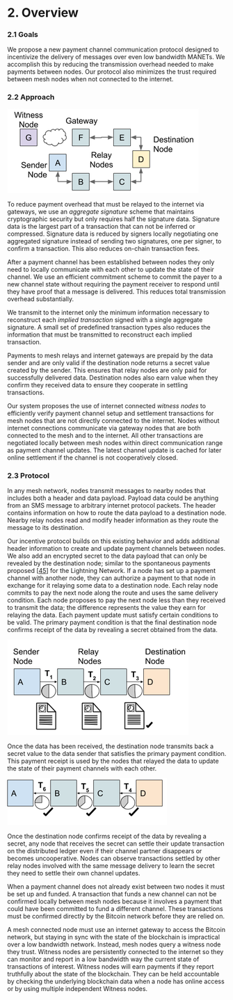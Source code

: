 # 2. Overview

### 2.1 Goals

We propose a new payment channel communication protocol designed to incentivize the delivery of messages over even low bandwidth MANETs. We accomplish this by reducing the transmission overhead needed to make payments between nodes. Our protocol also minimizes the trust required between mesh nodes when not connected to the internet.

### 2.2 Approach

![Figure 1: Mesh nodes are peers that take on different roles. In this example Node A is sending data \(ie. SMS\) to destination Node D and Nodes B and C are relaying the data.  Once Node D confirms receipt of  the message, anyone can send the signed incentive payment transactions made to the relays to a witness Node G via relay Node E and relay/gateway Node F connected to the internet. Node G settles these transactions on a global distributed ledger.](../.gitbook/assets/fig1.png)

To reduce payment overhead that must be relayed to the internet via gateways, we use an _aggregate signature_ scheme that maintains cryptographic security but only requires half the signature data. Signature data is the largest part of a transaction that can not be inferred or compressed. Signature data is reduced by signers locally negotiating one aggregated signature instead of sending two signatures, one per signer, to confirm a transaction. This also reduces on-chain transaction fees.

After a payment channel has been established between nodes they only need to locally communicate with each other to update the state of their channel. We use an efficient commitment scheme to commit the payer to a new channel state without requiring the payment receiver to respond until they have proof that a message is delivered. This reduces total transmission overhead substantially.

We transmit to the internet only the minimum information necessary to reconstruct each _implied transaction_ signed with a single aggregate signature. A small set of predefined transaction types also reduces the information that must be transmitted to reconstruct each implied transaction.

Payments to mesh relays and internet gateways are prepaid by the data sender and are only valid if the destination node returns a secret value created by the sender. This ensures that relay nodes are only paid for successfully delivered data. Destination nodes also earn value when they confirm they received data to ensure they cooperate in settling transactions.

Our system proposes the use of internet connected _witness nodes_ to efficiently verify payment channel setup and settlement transactions for mesh nodes that are not directly connected to the internet. Nodes without internet connections communicate via gateway nodes that are both connected to the mesh and to the internet. All other transactions are negotiated locally between mesh nodes within direct communication range as payment channel updates. The latest channel update is cached for later online settlement if the channel is not cooperatively closed.

### 2.3 Protocol

In any mesh network, nodes transmit messages to nearby nodes that includes both a header and data payload. Payload data could be anything from an SMS message to arbitrary internet protocol packets. The header contains information on how to route the data payload to a destination node. Nearby relay nodes read and modify header information as they route the message to its destination.

Our incentive protocol builds on this existing behavior and adds additional header information to create and update payment channels between nodes. We also add an encrypted secret to the data payload that can only be revealed by the destination node; similar to the spontaneous payments proposed \[[45](references.md#45-roasbeef-wip-multi-add-new-draft-key-send-mode-for-spontaneous-payments-url-https-github-com-lightningnetwork-lnd-pull-2455-access-29-may-2019)\] for the Lightning Network. If a node has set up a payment channel with another node, they can authorize a payment to that node in exchange for it relaying some data to a destination node. Each relay node commits to pay the next node along the route and uses the same delivery condition. Each node proposes to pay the next node less than they received to transmit the data; the difference represents the value they earn for relaying the data. Each payment update must satisfy certain conditions to be valid. The primary payment condition is that the final destination node confirms receipt of the data by revealing a secret obtained from the data.

![Figure 2: In this example, node A is sending data to node D via nodes B and C at time T1. Nodes A&amp;B, B&amp;C and C&amp;D have payment channels set up with each other and initially equal balances in the channels. Node A proposes to increase node B&#x2019;s balance if node D receives the data. Nodes B and C make similar proposals to their next hop.](../.gitbook/assets/fig2.png)

Once the data has been received, the destination node transmits back a secret value to the data sender that satisfies the primary payment condition. This payment receipt is used by the nodes that relayed the data to update the state of their payment channels with each other.

![Figure 3: Node D has confirmed receipt of the data and finalizes at time T4 the previously proposed balance transfer made by node C. Nodes C and B do the same with their respective upstream nodes B and A.](../.gitbook/assets/fig3.png)

Once the destination node confirms receipt of the data by revealing a secret, any node that receives the secret can settle their update transaction on the distributed ledger even if their channel partner disappears or becomes uncooperative. Nodes can observe transactions settled by other relay nodes involved with the same message delivery to learn the secret they need to settle their own channel updates.

When a payment channel does not already exist between two nodes it must be set up and funded. A transaction that funds a new channel can not be confirmed locally between mesh nodes because it involves a payment that could have been committed to fund a different channel. These transactions must be confirmed directly by the Bitcoin network before they are relied on.

A mesh connected node must use an internet gateway to access the Bitcoin network, but staying in sync with the state of the blockchain is impractical over a low bandwidth network. Instead, mesh nodes query a witness node they trust. Witness nodes are persistently connected to the internet so they can monitor and report in a low bandwidth way the current state of transactions of interest. Witness nodes will earn payments if they report truthfully about the state of the blockchain. They can be held accountable by checking the underlying blockchain data when a node has online access or by using multiple independent Witness nodes.

